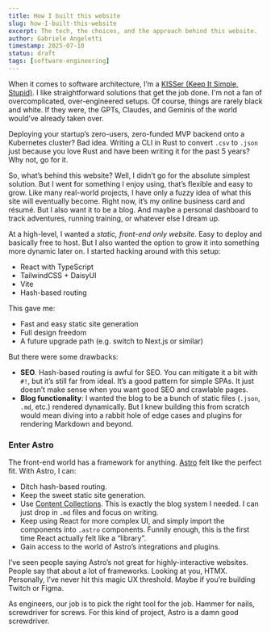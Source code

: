 ```yaml
---
title: How I built this website
slug: how-I-built-this-website
excerpt: The tech, the choices, and the approach behind this website.
author: Gabriele Angeletti
timestamp: 2025-07-10
status: draft
tags: [software-engineering]
---
```


When it comes to software architecture, I’m a [KISSer (Keep It Simple, Stupid)](https://en.wikipedia.org/wiki/KISS_principle). I like straightforward solutions that get the job done. I'm not a fan of overcomplicated, over-engineered setups. Of course, things are rarely black and white. If they were, the GPTs, Claudes, and Geminis of the world would’ve already taken over.

Deploying your startup’s zero-users, zero-funded MVP backend onto a Kubernetes cluster? Bad idea. Writing a CLI in Rust to convert `.csv` to `.json` just because you love Rust and have been writing it for the past 5 years? Why not, go for it.

So, what’s behind this website? Well, I didn’t go for the absolute simplest solution. But I went for something I enjoy using, that’s flexible and easy to grow. Like many real-world projects, I have only a fuzzy idea of what this site will eventually become. Right now, it’s my online business card and résumé. But I also want it to be a blog. And maybe a personal dashboard to track adventures, running training, or whatever else I dream up.

At a high-level, I wanted a _static, front-end only website_. Easy to deploy and basically free to host. But I also wanted the option to grow it into something more dynamic later on. I started hacking around with this setup:

- React with TypeScript
- TailwindCSS + DaisyUI
- Vite
- Hash-based routing

This gave me:

- Fast and easy static site generation  
- Full design freedom  
- A future upgrade path (e.g. switch to Next.js or similar)  

But there were some drawbacks:

- **SEO**. Hash-based routing is awful for SEO. You can mitigate it a bit with `#!`, but it’s still far from ideal. It’s a good pattern for simple SPAs. It just doesn’t make sense when you want good SEO and crawlable pages.
- **Blog functionality**: I wanted the blog to be a bunch of static files (`.json`, `.md`, etc.) rendered dynamically. But I knew building this from scratch would mean diving into a rabbit hole of edge cases and plugins for rendering Markdown and beyond.


### Enter Astro

The front-end world has a framework for anything. [Astro](https://astro.build/) felt like the perfect fit. With Astro, I can:

* Ditch hash-based routing.
* Keep the sweet static site generation.
* Use [Content Collections](https://docs.astro.build/en/guides/content-collections/). This is exactly the blog system I needed. I can just drop in `.md` files and focus on writing.
* Keep using React for more complex UI, and simply import the components into `.astro` components. Funnily enough, this is the first time React actually felt like a “library”.
* Gain access to the world of Astro’s integrations and plugins.

I’ve seen people saying Astro’s not great for highly-interactive websites. People say that about a lot of frameworks. Looking at you, HTMX. Personally, I’ve never hit this magic UX threshold. Maybe if you’re building Twitch or Figma.

As engineers, our job is to pick the right tool for the job. Hammer for nails, screwdriver for screws. For this kind of project, Astro is a damn good screwdriver.